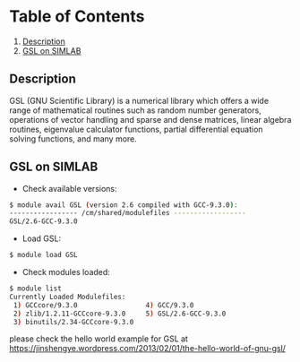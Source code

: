 # Table of Contents
1. [Description](#1)
2. [GSL on SIMLAB](#2)

## Description <a name="1"></a>

GSL (GNU Scientific Library) is a numerical library which offers a wide range of mathematical routines such as random number generators, operations of vector handling and sparse and dense matrices, linear algebra routines, eigenvalue calculator functions, partial differential equation solving functions, and many more.

## GSL on SIMLAB <a name="2"></a>

- Check available versions:
```sh
$ module avail GSL (version 2.6 compiled with GCC-9.3.0):
----------------- /cm/shared/modulefiles ------------------
GSL/2.6-GCC-9.3.0  
```

- Load GSL:
```sh
$ module load GSL
```
- Check modules loaded:

```sh
$ module list
Currently Loaded Modulefiles:
 1) GCCcore/9.3.0                 4) GCC/9.3.0          
 2) zlib/1.2.11-GCCcore-9.3.0     5) GSL/2.6-GCC-9.3.0  
 3) binutils/2.34-GCCcore-9.3.0  
```

please check the hello world example for GSL at https://jinshengye.wordpress.com/2013/02/01/the-hello-world-of-gnu-gsl/
